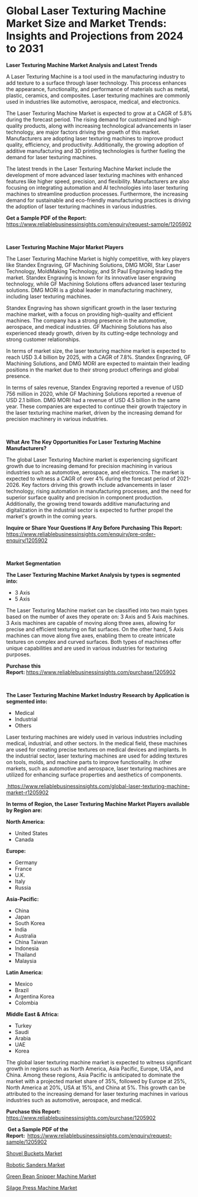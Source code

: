 <p><h1>Global Laser Texturing Machine Market Size and Market Trends: Insights and Projections from 2024 to 2031</h1></p><p><strong>Laser Texturing Machine Market Analysis and Latest Trends</strong></p>
<p><p>A Laser Texturing Machine is a tool used in the manufacturing industry to add texture to a surface through laser technology. This process enhances the appearance, functionality, and performance of materials such as metal, plastic, ceramics, and composites. Laser texturing machines are commonly used in industries like automotive, aerospace, medical, and electronics.</p><p>The Laser Texturing Machine Market is expected to grow at a CAGR of 5.8% during the forecast period. The rising demand for customized and high-quality products, along with increasing technological advancements in laser technology, are major factors driving the growth of this market. Manufacturers are adopting laser texturing machines to improve product quality, efficiency, and productivity. Additionally, the growing adoption of additive manufacturing and 3D printing technologies is further fueling the demand for laser texturing machines.</p><p>The latest trends in the Laser Texturing Machine Market include the development of more advanced laser texturing machines with enhanced features like higher speed, precision, and flexibility. Manufacturers are also focusing on integrating automation and AI technologies into laser texturing machines to streamline production processes. Furthermore, the increasing demand for sustainable and eco-friendly manufacturing practices is driving the adoption of laser texturing machines in various industries.</p></p>
<p><strong>Get a Sample PDF of the Report:&nbsp;</strong> <a href="https://www.reliablebusinessinsights.com/enquiry/request-sample/1205902">https://www.reliablebusinessinsights.com/enquiry/request-sample/1205902</a></p>
<p>&nbsp;</p>
<p><strong>Laser Texturing Machine Major Market Players</strong></p>
<p><p>The Laser Texturing Machine Market is highly competitive, with key players like Standex Engraving, GF Machining Solutions, DMG MORI, Star Laser Technology, MoldMaking Technology, and St Paul Engraving leading the market. Standex Engraving is known for its innovative laser engraving technology, while GF Machining Solutions offers advanced laser texturing solutions. DMG MORI is a global leader in manufacturing machinery, including laser texturing machines.</p><p>Standex Engraving has shown significant growth in the laser texturing machine market, with a focus on providing high-quality and efficient machines. The company has a strong presence in the automotive, aerospace, and medical industries. GF Machining Solutions has also experienced steady growth, driven by its cutting-edge technology and strong customer relationships.</p><p>In terms of market size, the laser texturing machine market is expected to reach USD 3.4 billion by 2025, with a CAGR of 7.8%. Standex Engraving, GF Machining Solutions, and DMG MORI are expected to maintain their leading positions in the market due to their strong product offerings and global presence.</p><p>In terms of sales revenue, Standex Engraving reported a revenue of USD 756 million in 2020, while GF Machining Solutions reported a revenue of USD 2.1 billion. DMG MORI had a revenue of USD 4.5 billion in the same year. These companies are expected to continue their growth trajectory in the laser texturing machine market, driven by the increasing demand for precision machinery in various industries.</p></p>
<p>&nbsp;</p>
<p><strong>What Are The Key Opportunities For Laser Texturing Machine Manufacturers?</strong></p>
<p><p>The global Laser Texturing Machine market is experiencing significant growth due to increasing demand for precision machining in various industries such as automotive, aerospace, and electronics. The market is expected to witness a CAGR of over 4% during the forecast period of 2021-2026. Key factors driving this growth include advancements in laser technology, rising automation in manufacturing processes, and the need for superior surface quality and precision in component production. Additionally, the growing trend towards additive manufacturing and digitalization in the industrial sector is expected to further propel the market's growth in the coming years.</p></p>
<p><strong>Inquire or Share Your Questions If Any Before Purchasing This Report:</strong> <a href="https://www.reliablebusinessinsights.com/enquiry/pre-order-enquiry/1205902">https://www.reliablebusinessinsights.com/enquiry/pre-order-enquiry/1205902</a></p>
<p>&nbsp;</p>
<p><strong>Market Segmentation</strong></p>
<p><strong>The Laser Texturing Machine Market Analysis by types is segmented into:</strong></p>
<p><ul><li>3 Axis</li><li>5 Axis</li></ul></p>
<p><p>The Laser Texturing Machine market can be classified into two main types based on the number of axes they operate on: 3 Axis and 5 Axis machines. 3 Axis machines are capable of moving along three axes, allowing for precise and efficient texturing on flat surfaces. On the other hand, 5 Axis machines can move along five axes, enabling them to create intricate textures on complex and curved surfaces. Both types of machines offer unique capabilities and are used in various industries for texturing purposes.</p></p>
<p><strong>Purchase this Report:&nbsp;</strong><a href="https://www.reliablebusinessinsights.com/purchase/1205902">https://www.reliablebusinessinsights.com/purchase/1205902</a></p>
<p>&nbsp;</p>
<p><strong>The Laser Texturing Machine Market Industry Research by Application is segmented into:</strong></p>
<p><ul><li>Medical</li><li>Industrial</li><li>Others</li></ul></p>
<p><p>Laser texturing machines are widely used in various industries including medical, industrial, and other sectors. In the medical field, these machines are used for creating precise textures on medical devices and implants. In the industrial sector, laser texturing machines are used for adding textures on tools, molds, and machine parts to improve functionality. In other markets, such as automotive and aerospace, laser texturing machines are utilized for enhancing surface properties and aesthetics of components.</p></p>
<p><a href="https://www.reliablebusinessinsights.com/global-laser-texturing-machine-market-r1205902">&nbsp;https://www.reliablebusinessinsights.com/global-laser-texturing-machine-market-r1205902</a></p>
<p><strong>In terms of Region, the Laser Texturing Machine Market Players available by Region are:</strong></p>
<p>
    <p> <strong> North America: </strong>
        <ul>
            <li>United States</li>
            <li>Canada</li>
        </ul>
        </p> 
    <p> <strong> Europe: </strong>
        <ul>
            <li>Germany</li>
            <li>France</li>
            <li>U.K.</li>
            <li>Italy</li>
            <li>Russia</li>
        </ul>
        </p> 
    <p> <strong> Asia-Pacific: </strong>
        <ul>
            <li>China</li>
            <li>Japan</li>
            <li>South Korea</li>
            <li>India</li>
            <li>Australia</li>
            <li>China Taiwan</li>
            <li>Indonesia</li>
            <li>Thailand</li>
            <li>Malaysia</li>
        </ul>
        </p> 
    <p> <strong> Latin America: </strong>
        <ul>
            <li>Mexico</li>
            <li>Brazil</li>
            <li>Argentina Korea</li>
            <li>Colombia</li>
        </ul>
        </p> 
    <p> <strong> Middle East & Africa: </strong>
        <ul>
            <li>Turkey</li>
            <li>Saudi</li>
            <li>Arabia</li>
            <li>UAE</li>
            <li>Korea</li>
        </ul>
    </p>
    </p>
<p><p>The global laser texturing machine market is expected to witness significant growth in regions such as North America, Asia Pacific, Europe, USA, and China. Among these regions, Asia Pacific is anticipated to dominate the market with a projected market share of 35%, followed by Europe at 25%, North America at 20%, USA at 15%, and China at 5%. This growth can be attributed to the increasing demand for laser texturing machines in various industries such as automotive, aerospace, and medical.</p></p>
<p><strong>Purchase this Report: </strong><a href="https://www.reliablebusinessinsights.com/purchase/1205902">https://www.reliablebusinessinsights.com/purchase/1205902</a></p>
<p>&nbsp;<strong>Get a Sample PDF of the Report:&nbsp;&nbsp;</strong><a href="https://www.reliablebusinessinsights.com/enquiry/request-sample/1205902">https://www.reliablebusinessinsights.com/enquiry/request-sample/1205902</a></p>
<p><strong></strong></p>
<p><p><a href="https://github.com/drzsklfn31/Market-Research-Report-List-1/blob/main/shovel-buckets-market.md">Shovel Buckets Market</a></p><p><a href="https://github.com/bmorecock/Market-Research-Report-List-4/blob/main/robotic-sanders-market.md">Robotic Sanders Market</a></p><p><a href="https://github.com/msLonKoss78/Market-Research-Report-List-1/blob/main/green-bean-snipper-machine-market.md">Green Bean Snipper Machine Market</a></p><p><a href="https://github.com/lairestrong/Market-Research-Report-List-1/blob/main/silage-press-machine-market.md">Silage Press Machine Market</a></p></p>